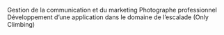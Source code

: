 Gestion de la communication et du marketing Photographe professionnel  
Développement d’une application dans le domaine de l’escalade (Only Climbing)

